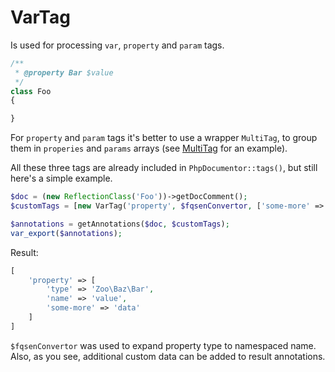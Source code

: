 VarTag
===

Is used for processing `var`, `property` and `param` tags.

```php
/**
 * @property Bar $value
 */
class Foo
{

}
```

For `property` and `param` tags it's better to use a wrapper `MultiTag`, to group them in `properies` and `params` arrays (see [MultiTag](docs/tags/multi.md) for an example).

All these three tags are already included in `PhpDocumentor::tags()`, but still here's a simple example.

```php
$doc = (new ReflectionClass('Foo'))->getDocComment();
$customTags = [new VarTag('property', $fqsenConvertor, ['some-more' => 'data'])];

$annotations = getAnnotations($doc, $customTags);
var_export($annotations);
```

Result:

```php
[
    'property' => [
        'type' => 'Zoo\Baz\Bar',
        'name' => 'value',
        'some-more' => 'data'
    ]
]
```

`$fqsenConvertor` was used to expand property type to namespaced name. Also, as you see, additional custom data can be added to result annotations.

